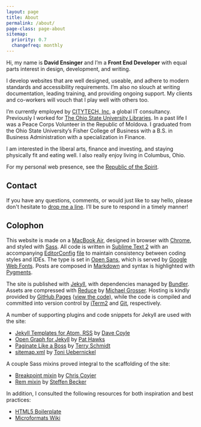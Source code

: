 ```yaml
---
layout: page
title: About
permalink: /about/
page-class: page-about
sitemap:
  priority: 0.7
  changefreq: monthly
---
```


Hi, my name is __David Ensinger__ and I’m a __Front End Developer__ with equal parts interest in design, development, and writing.

I develop websites that are well designed, useable, and adhere to modern standards and accessibility requirements. I’m also no slouch at writing documentation, leading training, and providing ongoing support. My clients and co-workers will vouch that I play well with others too.

I’m currently employed by [CITYTECH, Inc](http://www.citytechinc.com/), a global IT consultancy. Previously I worked for [The Ohio State University Libraries](http://library.osu.edu/). In a past life I was a Peace Corps Volunteer in the Republic of Moldova. I graduated from the Ohio State University’s Fisher College of Business with a B.S. in Business Administration with a specialization in Finance.

I am interested in the liberal arts, finance and investing, and staying physically fit and eating well. I also really enjoy living in Columbus, Ohio.

For my personal web presence, see the [Republic of the Spirit](http://www.republicofthespirit.com/).

## Contact

If you have any questions, comments, or would just like to say hello, please don't hesitate to [drop me a line](mailto:hello@davidensinger.com). I’ll be sure to respond in a timely manner!

## Colophon

This website is made on a [MacBook Air](http://www.apple.com/macbookair/), designed in browser with [Chrome](http://www.google.com/chrome/), and styled with [Sass](http://sass-lang.com/). All code is written in [Sublime Text 2](http://www.sublimetext.com/) with an accompanying [EditorConfig](http://editorconfig.org/) [file](https://github.com/davidensinger/davidensinger.github.io/blob/source/.editorconfig) to maintain consistency between coding styles and IDEs. The type is set in [Open Sans](http://www.google.com/webfonts/specimen/Open+Sans), which is served by [Google Web Fonts](http://www.google.com/webfonts). Posts are composed in [Markdown](http://daringfireball.net/projects/markdown/) and syntax is highlighted with [Pygments](http://pygments.org/).

The site is published with [Jekyll](http://jekyllrb.com/), with dependencies managed by [Bundler](http://bundler.io/). Assets are compressed with [Reduce](https://github.com/grosser/reduce) by [Michael Grosser](http://grosser.it/). Hosting is kindly provided by [GitHub Pages](http://pages.github.com/) ([view the code](https://github.com/davidensinger/davidensinger.github.io)), while the code is compiled and committed into version control by [iTerm2](http://www.iterm2.com/) and [Git](http://git-scm.com/), respectively.

A number of supporting plugins and code snippets for Jekyll are used with the site:

- [Jekyll Templates for Atom, RSS](http://davecoyle.com/tech-notes/jekyll-templates-for-atom-rss/) by [Dave Coyle](http://davecoyle.com/)
- [Open Graph for Jekyll](https://gist.github.com/pathawks/1406355) by [Pat Hawks](http://alt.pathawks.com/)
- [Paginate Like a Boss](http://schmidt-happens.com/articles/2012/01/11/setup-pagination-for-jekyll-driven-sites.html) by [Terry Schmidt](http://schmidt-happens.com/)
- [sitemap.xml](https://github.com/havvg/havvg.github.com/blob/master/sitemap.xml) by [Toni Uebernickel](http://toni.uebernickel.info/)

A couple Sass mixins proved integral to the scaffolding of the site:

- [Breakpoint mixin](http://css-tricks.com/media-queries-sass-3-2-and-codekit/) by [Chris Coyier](http://css-tricks.com/)
- [Rem mixin](https://gist.github.com/webgefrickel/4530526) by [Steffen Becker](http://webgefrickel.de/)

In addition, I consulted the following resources for both inspiration and best practices:

- [HTML5 Boilerplate](http://html5boilerplate.com/)
- [Microformats Wiki](http://microformats.org/wiki/)
